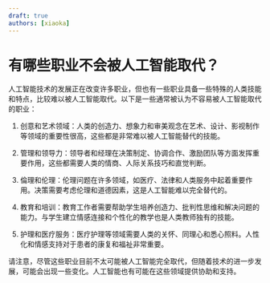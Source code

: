 ```yaml
---
draft: true
authors: [xiaoka]
---
```


# 有哪些职业不会被人工智能取代？

人工智能技术的发展正在改变许多职业，但也有一些职业具备一些特殊的人类技能和特点，比较难以被人工智能取代。以下是一些通常被认为不容易被人工智能取代的职业：

1. 创意和艺术领域：人类的创造力、想象力和审美观念在艺术、设计、影视制作等领域的重要性很高，这些都是非常难以被人工智能替代的技能。

2. 管理和领导力：领导者和经理在决策制定、协调合作、激励团队等方面发挥重要作用，这些都需要人类的情商、人际关系技巧和直觉判断。

3. 倫理和伦理：伦理问题在许多领域，如医疗、法律和人类服务中起着重要作用。决策需要考虑伦理和道德因素，这是人工智能难以完全替代的。

4. 教育和培训：教育工作者需要帮助学生培养创造力、批判性思维和解决问题的能力。与学生建立情感连接和个性化的教学也是人类教师独有的技能。

5. 护理和医疗服务：医疗护理等领域需要人类的关怀、同理心和悉心照料。人性化和情感支持对于患者的康复和福祉非常重要。

请注意，尽管这些职业目前不太可能被人工智能完全取代，但随着技术的进一步发展，可能会出现一些变化。人工智能也有可能在这些领域提供协助和支持。
